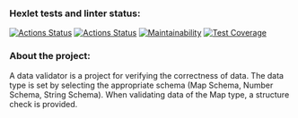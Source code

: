 ### Hexlet tests and linter status:
[![Actions Status](https://github.com/piafson/java-project-78/actions/workflows/hexlet-check.yml/badge.svg)](https://github.com/piafson/java-project-78/actions)
[![Actions Status](https://github.com/piafson/java-project-78/actions/workflows/main.yml/badge.svg)](https://github.com/piafson/java-project-78/actions)
[![Maintainability](https://api.codeclimate.com/v1/badges/d8d3e81938d7755746d8/maintainability)](https://codeclimate.com/github/piafson/java-project-78/maintainability)
[![Test Coverage](https://api.codeclimate.com/v1/badges/d8d3e81938d7755746d8/test_coverage)](https://codeclimate.com/github/piafson/java-project-78/test_coverage)

### About the project:
A data validator is a project for verifying the correctness of data. The data type is set by selecting the appropriate schema (Map Schema, Number Schema, String Schema).
When validating data of the Map type, a structure check is provided.
